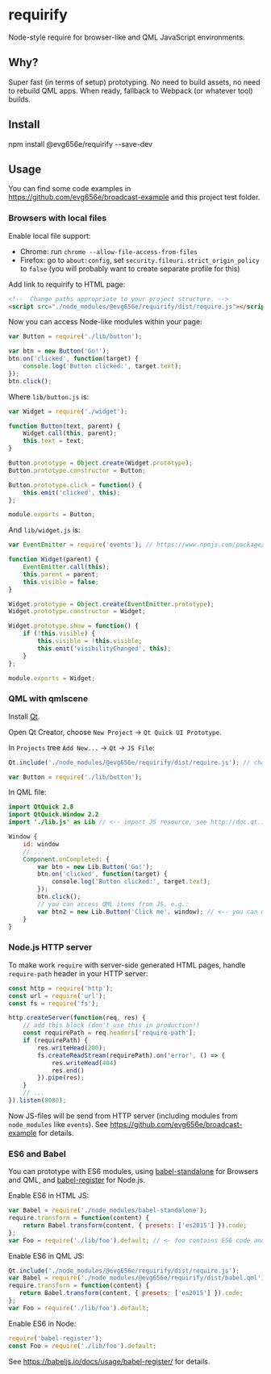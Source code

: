 # requirify

Node-style require for browser-like and QML JavaScript environments.

## Why?

Super fast (in terms of setup) prototyping. No need to build assets, no need to rebuild QML apps. When ready, fallback to Webpack (or whatever tool) builds.

## Install

npm install @evg656e/requirify --save-dev

## Usage

You can find some code examples in <https://github.com/evg656e/broadcast-example> and this project test folder.

### Browsers with local files

Enable local file support:
  * Chrome: run `chrome --allow-file-access-from-files`
  * Firefox: go to `about:config`, set `security.fileuri.strict_origin_policy` to `false` (you will probably want to create separate profile for this)

Add link to requirify to HTML page:
```html
<!--  Change paths appropriate to your project structure. -->
<script src="./node_modules/@evg656e/requirify/dist/require.js"></script>
```

Now you can access Node-like modules within your page:
```js
var Button = require('./lib/button');

var btn = new Button('Go!');
btn.on('clicked', function(target) {
    console.log('Button clicked:', target.text);
});
btn.click();
```

Where `lib/button.js` is:
```js
var Widget = require('./widget');

function Button(text, parent) {
    Widget.call(this, parent);
    this.text = text;
}

Button.prototype = Object.create(Widget.prototype);
Button.prototype.constructor = Button;

Button.prototype.click = function() {
    this.emit('clicked', this);
};

module.exports = Button;
```

And `lib/widget.js` is:
```js
var EventEmitter = require('events'); // https://www.npmjs.com/package/events 

function Widget(parent) {
    EventEmitter.call(this);
    this.parent = parent;
    this.visible = false;
}

Widget.prototype = Object.create(EventEmitter.prototype);
Widget.prototype.constructor = Widget;

Widget.prototype.show = function() {
    if (!this.visible) {
        this.visible = !this.visible;
        this.emit('visibilityChanged', this);
    }
};

module.exports = Widget;
```

### QML with qmlscene

Install [Qt](https://www.qt.io/download-open-source/).

Open Qt Creator, choose `New Project` -> `Qt Quick UI Prototype`.

In `Projects` tree `Add New...` -> `Qt` -> `JS File`:
```js
Qt.include('./node_modules/@evg656e/requirify/dist/require.js'); // change paths to appropriate for you project structure

var Button = require('./lib/button');
```

In QML file:
```qml
import QtQuick 2.8
import QtQuick.Window 2.2
import './lib.js' as Lib // <-- import JS resource, see http://doc.qt.io/qt-5/qtqml-javascript-imports.html

Window {
    id: window
    // ...
    Component.onCompleted: {
        var btn = new Lib.Button('Go!');
        btn.on('clicked', function(target) {
            console.log('Button clicked:', target.text);
        });
        btn.click();
        // you can access QML items from JS, e.g.:
        var btn2 = new Lib.Button('Click me', window); // <-- you can use QML Window properties and methods within JS code
    }
}
```

### Node.js HTTP server

To make work `require` with server-side generated HTML pages, handle `require-path` header in your HTTP server:
```js
const http = require('http');
const url = require('url');
const fs = require('fs');

http.createServer(function(req, res) {
    // add this block (don't use this in production!)
    const requirePath = req.headers['require-path'];
    if (requirePath) {
        res.writeHead(200);
        fs.createReadStream(requirePath).on('error', () => {
            res.writeHead(404)
            res.end()
        }).pipe(res);
    }
    // ...
}).listen(8080);
```

Now JS-files will be send from HTTP server (including modules from `node_modules` like `events`). See <https://github.com/evg656e/broadcast-example> for details.

### ES6 and Babel

You can prototype with ES6 modules, using [babel-standalone](https://www.npmjs.com/package/babel-standalone) for Browsers and QML, and [babel-register](https://www.npmjs.com/package/babel-register) for Node.js.

Enable ES6 in HTML JS:
```js
var Babel = require('./node_modules/babel-standalone');
require.transform = function(content) {
    return Babel.transform(content, { presets: ['es2015'] }).code;
};
var Foo = require('./lib/foo').default; // <- foo contains ES6 code and uses ES6 modules (import/export)
```

Enable ES6 in QML JS:
```js
Qt.include('./node_modules/@evg656e/requirify/dist/require.js');
var Babel = require('./node_modules/@evg656e/requirify/dist/babel.qml'); // <- use patched version of babel-standalone from requirify, standard version won't work because of QML JS engine bugs
require.transform = function(content) {
   return Babel.transform(content, { presets: ['es2015'] }).code;
};
var Foo = require('./lib/foo').default;
```

Enable ES6 in Node:
```js
require('babel-register');
const Foo = require('./lib/foo').default;
```
See <https://babeljs.io/docs/usage/babel-register/> for details.
